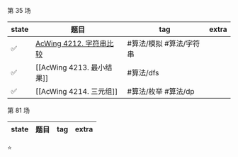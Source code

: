 
第 35 场

| state | 题目                                 | tag                     | extra |
| ----- | ------------------------------------ | ----------------------- | ----- |
| ✅    | [AcWing 4212. 字符串比较](AcWing%204212.%20字符串比较.md) | #算法/模拟 #算法/字符串 |       |
| ✅    | [[AcWing 4213. 最小结果]]   | #算法/dfs               |       |
| ✅    | [[AcWing 4214. 三元组]]     | #算法/枚举 #算法/dp     |       | 


第 81 场

| state | 题目                        | tag | extra |
| ----- | --------------------------- | --- | ----- |



⭐

